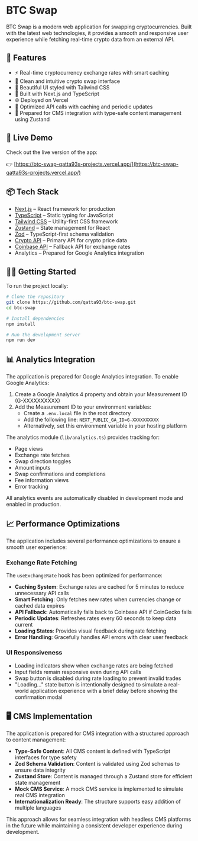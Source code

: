 # BTC Swap

BTC Swap is a modern web application for swapping cryptocurrencies. Built with the latest web technologies, it provides a smooth and responsive user experience while fetching real-time crypto data from an external API.

## 🚀 Features

- ⚡ Real-time cryptocurrency exchange rates with smart caching
- 💱 Clean and intuitive crypto swap interface
- 🎨 Beautiful UI styled with Tailwind CSS
- 🔧 Built with Next.js and TypeScript
- 🌐 Deployed on Vercel
- 🔄 Optimized API calls with caching and periodic updates
- 📝 Prepared for CMS integration with type-safe content management using Zustand

## 🔗 Live Demo

Check out the live version of the app:

👉 [https://btc-swap-qatta93s-projects.vercel.app/](https://btc-swap-qatta93s-projects.vercel.app/)

## 📦 Tech Stack

- [Next.js](https://nextjs.org/) – React framework for production
- [TypeScript](https://www.typescriptlang.org/) – Static typing for JavaScript
- [Tailwind CSS](https://tailwindcss.com/) – Utility-first CSS framework
- [Zustand](https://github.com/pmndrs/zustand) – State management for React
- [Zod](https://zod.dev/) – TypeScript-first schema validation
- [Crypto API](https://www.coingecko.com/en/api) – Primary API for crypto price data
- [Coinbase API](https://developers.coinbase.com/) – Fallback API for exchange rates
- Analytics – Prepared for Google Analytics integration

## 🧑‍💻 Getting Started

To run the project locally:

```bash
# Clone the repository
git clone https://github.com/qatta93/btc-swap.git
cd btc-swap

# Install dependencies
npm install

# Run the development server
npm run dev
```

## 📊 Analytics Integration

The application is prepared for Google Analytics integration. To enable Google Analytics:

1. Create a Google Analytics 4 property and obtain your Measurement ID (G-XXXXXXXXXX)
2. Add the Measurement ID to your environment variables:
   - Create a `.env.local` file in the root directory
   - Add the following line: `NEXT_PUBLIC_GA_ID=G-XXXXXXXXXX`
   - Alternatively, set this environment variable in your hosting platform

The analytics module (`lib/analytics.ts`) provides tracking for:

- Page views
- Exchange rate fetches
- Swap direction toggles
- Amount inputs
- Swap confirmations and completions
- Fee information views
- Error tracking

All analytics events are automatically disabled in development mode and enabled in production.

## 📈 Performance Optimizations

The application includes several performance optimizations to ensure a smooth user experience:

### Exchange Rate Fetching

The `useExchangeRate` hook has been optimized for performance:

- **Caching System**: Exchange rates are cached for 5 minutes to reduce unnecessary API calls
- **Smart Fetching**: Only fetches new rates when currencies change or cached data expires
- **API Fallback**: Automatically falls back to Coinbase API if CoinGecko fails
- **Periodic Updates**: Refreshes rates every 60 seconds to keep data current
- **Loading States**: Provides visual feedback during rate fetching
- **Error Handling**: Gracefully handles API errors with clear user feedback

### UI Responsiveness

- Loading indicators show when exchange rates are being fetched
- Input fields remain responsive even during API calls
- Swap button is disabled during rate loading to prevent invalid trades
- "Loading..." state button is intentionally designed to simulate a real-world application experience with a brief delay before showing the confirmation modal

## 🖥️ CMS Implementation

The application is prepared for CMS integration with a structured approach to content management:

- **Type-Safe Content**: All CMS content is defined with TypeScript interfaces for type safety
- **Zod Schema Validation**: Content is validated using Zod schemas to ensure data integrity
- **Zustand Store**: Content is managed through a Zustand store for efficient state management
- **Mock CMS Service**: A mock CMS service is implemented to simulate real CMS integration
- **Internationalization Ready**: The structure supports easy addition of multiple languages

This approach allows for seamless integration with headless CMS platforms in the future while maintaining a consistent developer experience during development.

